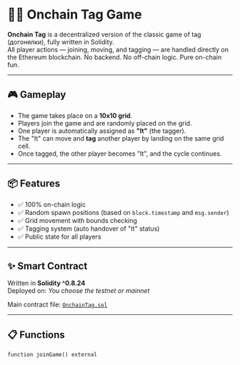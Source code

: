 # 🏃‍♂️ Onchain Tag Game   
   
**Onchain Tag** is a decentralized version of the classic game of tag (догонялки), fully written in Solidity.    
All player actions — joining, moving, and tagging — are handled directly on the Ethereum blockchain. No backend. No off-chain logic. Pure on-chain fun.   
   
---   

## 🎮 Gameplay
  
- The game takes place on a **10x10 grid**.  
- Players join the game and are randomly placed on the grid.   
- One player is automatically assigned as **"It"** (the tagger). 
- The "It" can move and **tag** another player by landing on the same grid cell.
- Once tagged, the other player becomes "It", and the cycle continues. 

---

## 📦 Features

- ✅ 100% on-chain logic 
- ✅ Random spawn positions (based on `block.timestamp` and `msg.sender`)
- ✅ Grid movement with bounds checking
- ✅ Tagging system (auto handover of "It" status)
- ✅ Public state for all players

---

## ✨ Smart Contract

Written in **Solidity ^0.8.24**  
Deployed on: _You choose the testnet or mainnet_

Main contract file: [`OnchainTag.sol`](./OnchainTag.sol)

---

## 📋 Functions

```solidity
function joinGame() external
